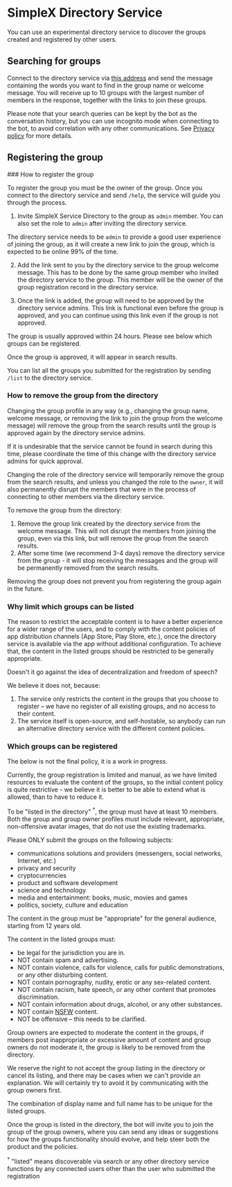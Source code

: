 # SimpleX Directory Service

You can use an experimental directory service to discover the groups created and registered by other users.

## Searching for groups

Connect to the directory service via [this address](https://simplex.chat/contact#/?v=1-4&smp=smp%3A%2F%2Fu2dS9sG8nMNURyZwqASV4yROM28Er0luVTx5X1CsMrU%3D%40smp4.simplex.im%2FeXSPwqTkKyDO3px4fLf1wx3MvPdjdLW3%23%2F%3Fv%3D1-2%26dh%3DMCowBQYDK2VuAyEAaiv6MkMH44L2TcYrt_CsX3ZvM11WgbMEUn0hkIKTOho%253D%26srv%3Do5vmywmrnaxalvz6wi3zicyftgio6psuvyniis6gco6bp6ekl4cqj4id.onion) and send the message containing the words you want to find in the group name or welcome message. You will receive up to 10 groups with the largest number of members in the response, together with the links to join these groups.

Please note that your search queries can be kept by the bot as the conversation history, but you can use incognito mode when connecting to the bot, to avoid correlation with any other communications. See [Privacy policy](../PRIVACY.md) for more details.

## Registering the group

### How to register the group

To register the group you must be the owner of the group. Once you connect to the directory service and send `/help`, the service will guide you through the process.

1. Invite SimpleX Service Directory to the group as `admin` member. You can also set the role to `admin` after inviting the directory service.

The directory service needs to be `admin` to provide a good user experience of joining the group, as it will create a new link to join the group, which is expected to be online 99% of the time.

2. Add the link sent to you by the directory service to the group welcome message. This has to be done by the same group member who invited the directory service to the group. This member will be the owner of the group registration record in the directory service.

3. Once the link is added, the group will need to be approved by the directory service admins. This link is functional even before the group is approved, and you can continue using this link even if the group is not approved.

The group is usually approved within 24 hours. Please see below which groups can be registered.

Once the group is approved, it will appear in search results.

You can list all the groups you submitted for the registration by sending `/list` to the directory service.

### How to remove the group from the directory

Changing the group profile in any way (e.g., changing the group name, welcome message, or removing the link to join the group from the welcome message) will remove the group from the search results until the group is approved again by the directory service admins.

If it is undesirable that the service cannot be found in search during this time, please coordinate the time of this change with the directory service admins for quick approval.

Changing the role of the directory service will temporarily remove the group from the search results, and unless you changed the role to the `owner`, it will also permanently disrupt the members that were in the process of connecting to other members via the directory service.

To remove the group from the directory:

1. Remove the group link created by the directory service from the welcome message. This will not disrupt the members from joining the group, even via this link, but will remove the group from the search results.
2. After some time (we recommend 3-4 days) remove the directory service from the group - it will stop receiving the messages and the group will be permanently removed from the search results.

Removing the group does not prevent you from registering the group again in the future.

### Why limit which groups can be listed

The reason to restrict the acceptable content is to have a better experience for a wider range of the users, and to comply with the content policies of app distribution channels (App Store, Play Store, etc.), once the directory service is available via the app without additional configuration. To achieve that, the content in the listed groups should be restricted to be generally appropriate.

Doesn't it go against the idea of decentralization and freedom of speech?

We believe it does not, because:

1. The service only restricts the content in the groups that you choose to register – we have no register of all existing groups, and no access to their content.
2. The service itself is open-source, and self-hostable, so anybody can run an alternative directory service with the different content policies.

### Which groups can be registered

The below is not the final policy, it is a work in progress.

Currently, the group registration is limited and manual, as we have limited resources to evaluate the content of the groups, so the initial content policy is quite restrictive - we believe it is better to be able to extend what is allowed, than to have to reduce it.

To be "listed in the directory" <sup>\*</sup>, the group must have at least 10 members. Both the group and group owner profiles must include relevant, appropriate, non-offensive avatar images, that do not use the existing trademarks.

Please ONLY submit the groups on the following subjects:
- communications solutions and providers (messengers, social networks, Internet, etc.)
- privacy and security
- cryptocurrencies
- product and software development
- science and technology
- media and entertainment: books, music, movies and games
- politics, society, culture and education

The content in the group must be "appropriate" for the general audience, starting from 12 years old.

The content in the listed groups must:
- be legal for the jurisdiction you are in.
- NOT contain spam and advertising.
- NOT contain violence, calls for violence, calls for public demonstrations, or any other disturbing content.
- NOT contain pornography, nudity, erotic or any sex-related content.
- NOT contain racism, hate speech, or any other content that promotes discrimination.
- NOT contain information about drugs, alcohol, or any other substances.
- NOT contain [NSFW](https://en.wikipedia.org/wiki/Not_safe_for_work) content.
- NOT be offensive – this needs to be clarified.

Group owners are expected to moderate the content in the groups, if members post inappropriate or excessive amount of content and group owners do not moderate it, the group is likely to be removed from the directory.

We reserve the right to not accept the group listing in the directory or cancel its listing, and there may be cases when we can't provide an explanation. We will certainly try to avoid it by communicating with the group owners first.

The combination of display name and full name has to be unique for the listed groups.

Once the group is listed in the directory, the bot will invite you to join the group of the group owners, where you can send any ideas or suggestions for how the groups functionality should evolve, and help steer both the product and the policies.

<sup>\*</sup> "listed" means discoverable via search or any other directory service functions by any connected users other than the user who submitted the registration
